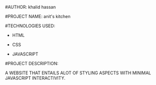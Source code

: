 #AUTHOR:   khalid hassan

#PROJECT NAME:    anit's kitchen


#TECHNOLOGIES USED:

*  HTML

*   CSS

*  JAVASCRIPT


#PROJECT DESCRIPTION:

A WEBSITE THAT ENTAILS ALOT OF STYLING ASPECTS WITH MINIMAL JAVASCRIPT INTERACTIVITY.
